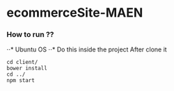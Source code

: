 # ecommerceSite-MAEN


### How to run ??
⋅⋅* Ubuntu OS
⋅⋅* Do this inside the project After clone it
```npm install 
cd client/
bower install
cd ../
npm start  